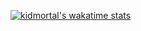 [![kidmortal's wakatime stats](https://github-readme-stats.vercel.app/api/wakatime?username=kidmortal)](https://github.com/anuraghazra/github-readme-stats)
